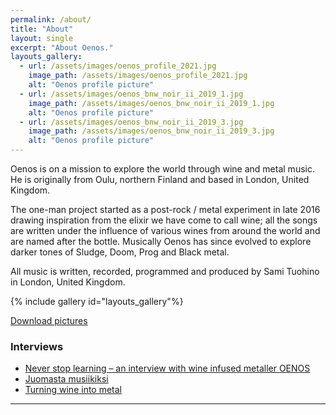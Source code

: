 ```yaml
---
permalink: /about/
title: "About"
layout: single
excerpt: "About Oenos."
layouts_gallery:
  - url: /assets/images/oenos_profile_2021.jpg
    image_path: /assets/images/oenos_profile_2021.jpg
    alt: "Oenos profile picture"
  - url: /assets/images/oenos_bnw_noir_ii_2019_1.jpg
    image_path: /assets/images/oenos_bnw_noir_ii_2019_1.jpg
    alt: "Oenos profile picture"
  - url: /assets/images/oenos_bnw_noir_ii_2019_3.jpg
    image_path: /assets/images/oenos_bnw_noir_ii_2019_3.jpg
    alt: "Oenos profile picture"
---
```


Oenos is on a mission to explore the world through wine and metal music. He is originally from Oulu, northern Finland and based in London, United Kingdom.

The one-man project started as a post-rock / metal experiment in late 2016 drawing inspiration from the elixir we have come to call wine; all the songs are written under the influence of various wines from around the world and are named after the bottle. Musically Oenos has since evolved to explore darker tones of Sludge, Doom, Prog and Black metal.

All music is written, recorded, programmed and produced by Sami Tuohino in London, United Kingdom.

{% include gallery id="layouts_gallery"%}

[Download pictures](https://drive.google.com/open?id=1QPH-CvKNTTdTDTf_S7XLQM_WgivpLjki)

### Interviews

- [Never stop learning – an interview with wine infused metaller OENOS](https://idioteq.com/never-stop-learning-an-interview-with-wine-infused-metaller-oenos/)
- [Juomasta musiikiksi](https://issuu.com/forum24/docs/f24_20180412/21)
- [Turning wine into metal](https://idioteq.com/introducing-wine-infused-post-rock-metal-act-oenos/)

---
